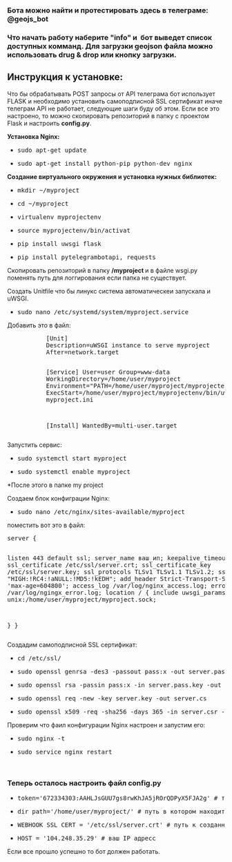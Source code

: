 <h3>Бота можно найти и протестировать здесь в телеграме:  @geojs_bot</h3>
<h3>Что начать работу наберите "info" и  бот выведет список доступных комманд. Для загрузки geojson файла можно использовать drug &amp; drop или кнопку загрузки.</h3>
<h2>Инструкция к установке:</h2>
Что бы обрабатывать POST запросы от API телеграма бот использует FLASK и необходимо установить самоподписной SSL сертификат иначе телеграм API не работает, следующие шаги буду об этом. Если все это настроено, то можно скопировать репозиторий в папку с проектом Flask и настроить <strong>config.py</strong>.

<strong>Установка Nginx:</strong>
<ul class="prefixed">
 	<li class="line">
<pre>sudo apt-get update</pre>
</li>
 	<li class="line">
<pre>sudo apt-get install python-pip python-dev nginx</pre>
</li>
</ul>
<strong>Cоздание виртуального окружения и установка нужных библиотек:</strong>
<ul class="prefixed">
 	<li class="line">
<pre>mkdir ~/<span class="highlight">myproject  </span></pre>
</li>
 	<li class="line">
<pre>cd ~/<span class="highlight">myproject</span></pre>
</li>
 	<li class="line">
<pre><span class="highlight">virtualenv myprojectenv</span></pre>
</li>
 	<li class="line">
<pre><span class="highlight">source myprojectenv/bin/activat</span></pre>
</li>
 	<li class="line">
<pre>pip install uwsgi flask</pre>
</li>
 	<li class="line">
<pre>pip install pytelegrambotapi, requests</pre>
</li>
</ul>
Скопировать репозиторий в папку <strong>/myproject </strong>и в файле wsgi.py поменять путь для логгирования если папка не существует.

Создать Unitfile что бы линукс система автоматическеи запускала и uWSGI.
<ul>
 	<li>
<pre>sudo nano /etc/systemd/system/<span class="highlight">myproject</span>.service</pre>
</li>
</ul>
Добавить это в файл:
<pre style="padding-left: 90px;">[Unit]
Description=uWSGI instance to serve myproject
After=network.target

[Service]
User=user
Group=www-data
WorkingDirectory=/home/user/myproject
Environment="PATH=/home/user/myproject/myprojectenv/bin"
ExecStart=/home/user/myproject/myprojectenv/bin/uwsgi --ini myproject.ini

[Install]
WantedBy=multi-user.target</pre>
Запустить сервис:
<ul class="prefixed">
 	<li class="line">
<pre>sudo systemctl start <span class="highlight">myproject</span></pre>
</li>
 	<li class="line">
<pre>sudo systemctl enable <span class="highlight">myproject</span></pre>
</li>
</ul>
<span class="highlight">*После этого в папке my project </span>

Создаем блок конфиграции Nginx:
<ul>
 	<li>
<pre>sudo nano /etc/nginx/sites-available/<span class="highlight">myproject</span></pre>
</li>
</ul>
поместить вот это в файл:
<pre>server { 

listen 443 default ssl; server_name ваш_ип; 
keepalive_timeout 60; ssl_certificate /etc/ssl/server.crt; 
ssl_certificate_key /etc/ssl/server.key; 
ssl_protocols TLSv1 TLSv1.1 TLSv1.2; ssl_ciphers "HIGH:!RC4:!aNULL:!MD5:!kEDH"; 
add_header Strict-Transport-Security 'max-age=604800'; 
access_log /var/log/nginx_access.log; 
error_log /var/log/ngingx_error.log; 
location / { include uwsgi_params; uwsgi_pass unix:/home/user/myproject/myproject.sock;

 } }</pre>
Cоздадим самоподписной SSL сертификат:
<ul>
 	<li class="highlight">
<pre>cd /etc/ssl/</pre>
</li>
 	<li class="highlight">
<pre>sudo openssl genrsa -des3 -passout pass:x -out server.pass.key 2048</pre>
</li>
 	<li class="highlight">
<pre>sudo openssl rsa -passin pass:x -in server.pass.key -out server.key</pre>
</li>
 	<li class="highlight">
<pre>sudo openssl req -new -key server.key -out server.cs</pre>
</li>
 	<li>
<pre>sudo openssl x509 -req -sha256 -days 365 -in server.csr -signkey server.key -out server.crt</pre>
</li>
</ul>
Проверим что фаил конфигурации Nginx настроен и запустим его:
<ul>
 	<li class="highlight">
<pre>sudo nginx -t</pre>
</li>
 	<li class="highlight">
<pre>sudo service nginx restart</pre>
</li>
</ul>
&nbsp;
<h3>Теперь осталось настроить файл config.py</h3>
<ul>
 	<li>
<pre>token='672334303:AAHLJsGUU7gs8rwKhJA5jROrQDPyX5FJA2g' # токен телеграм бота</pre>
</li>
 	<li>
<pre>dir_path='/home/user/myproject/' # путь в котором находится ваш проект, если это не myproject то нужно поменять</pre>
</li>
 	<li>
<pre>WEBHOOK_SSL_CERT = '/etc/ssl/server.crt' # путь к созданным SSL сертификатам</pre>
</li>
 	<li>
<pre>HOST = '104.248.35.29' # ваш IP адресс</pre>
</li>
</ul>
Если все прошло успешно то бот должен работать.